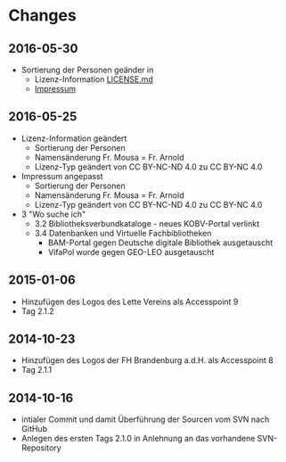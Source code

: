 # Changes

## 2016-05-30
- Sortierung der Personen geänder in
    - Lizenz-Information [LICENSE.md](https://github.com/UB-HU-Berlin/Informationskompetenz/blob/master/LICENSE.md)
    - [Impressum](https://github.com/UB-HU-Berlin/Informationskompetenz/blob/master/www_dir/index.html)

## 2016-05-25
- Lizenz-Information geändert
    - Sortierung der Personen
    - Namensänderung Fr. Mousa = Fr. Arnold
    - Lizenz-Typ geändert von CC BY-NC-ND 4.0 zu CC BY-NC 4.0
- Impressum angepasst
    - Sortierung der Personen
    - Namensänderung Fr. Mousa = Fr. Arnold
    - Lizenz-Typ geändert von CC BY-NC-ND 4.0 zu CC BY-NC 4.0
- 3 "Wo suche ich"
    - 3.2 Bibliotheksverbundkataloge - neues KOBV-Portal verlinkt
    - 3.4 Datenbanken und Virtuelle Fachbibliotheken
        - BAM-Portal gegen Deutsche digitale Bibliothek ausgetauscht
        - VifaPol wurde gegen GEO-LEO ausgetauscht

## 2015-01-06
- Hinzufügen des Logos des Lette Vereins als Accesspoint 9
- Tag 2.1.2

## 2014-10-23
- Hinzufügen des Logos der FH Brandenburg a.d.H. als Accesspoint 8
- Tag 2.1.1

## 2014-10-16
- intialer Commit und damit Überführung der Sourcen vom SVN nach GitHub
- Anlegen des ersten Tags 2.1.0 in Anlehnung an das vorhandene SVN-Repository